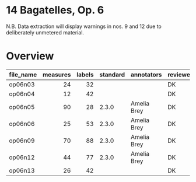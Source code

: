 # 14 Bagatelles, Op. 6

N.B. Data extraction will display warnings in nos. 9 and 12 due to deliberately unmetered material.

# Overview
|file_name|measures|labels|standard|annotators |reviewers|
|---------|-------:|-----:|--------|-----------|---------|
|op06n03  |      24|    32|        |           |DK       |
|op06n04  |      12|    42|        |           |DK       |
|op06n05  |      90|    28|2.3.0   |Amelia Brey|DK       |
|op06n06  |      25|    53|2.3.0   |Amelia Brey|DK       |
|op06n09  |      70|    88|2.3.0   |Amelia Brey|DK       |
|op06n12  |      44|    77|2.3.0   |Amelia Brey|DK       |
|op06n13  |      26|    42|        |           |DK       |
